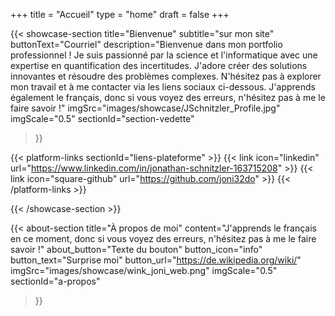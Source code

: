 +++
title = "Accueil"
type = "home"
draft = false
+++

{{< showcase-section
    title="Bienvenue"
    subtitle="sur mon site"
    buttonText="Courriel"
    description="Bienvenue dans mon portfolio professionnel ! Je suis passionné par la science et l'informatique avec une expertise en quantification des incertitudes. J'adore créer des solutions innovantes et résoudre des problèmes complexes. N'hésitez pas à explorer mon travail et à me contacter via les liens sociaux ci-dessous. J'apprends également le français, donc si vous voyez des erreurs, n'hésitez pas à me le faire savoir !"
    imgSrc="images/showcase/JSchnitzler_Profile.jpg"
    imgScale="0.5"
    sectionId="section-vedette"
 >}}

{{< platform-links sectionId="liens-plateforme" >}}
    {{< link icon="linkedin" url="https://www.linkedin.com/in/jonathan-schnitzler-163715208" >}}
    {{< link icon="square-github" url="https://github.com/joni32do" >}}
{{< /platform-links >}}

{{< /showcase-section >}}

{{< about-section
    title="À propos de moi"
    content="J'apprends le français en ce moment, donc si vous voyez des erreurs, n'hésitez pas à me le faire savoir !"
    about_button="Texte du bouton"
    button_icon="info"
    button_text="Surprise moi"
    button_url="https://de.wikipedia.org/wiki/"
    imgSrc="images/showcase/wink_joni_web.png"
    imgScale="0.5"
    sectionId="a-propos"
 >}}

<!-- 
{{< education-list
    title="Formation académique"
    sectionId="formation-academique" >}}

{{< experience-section
    title="Mon expérience professionnelle"
    intro_title="Introduction"
    intro_description="Description.<br>Vous pouvez utiliser du HTML, avec format <strong>gras</strong>, ou des listes <ul><li>un</li><li>deux</li></ul>"
    button1_url="https://example.com"
    button1_text="Visiter Exemple"
    button1_icon="icon-globe"
    button2_text="Autre Bouton (2)"
    button3_text="Tout voir"
    button3_url="/fr/experience"
    sectionId="experience-professionnelle"
>}} -->

